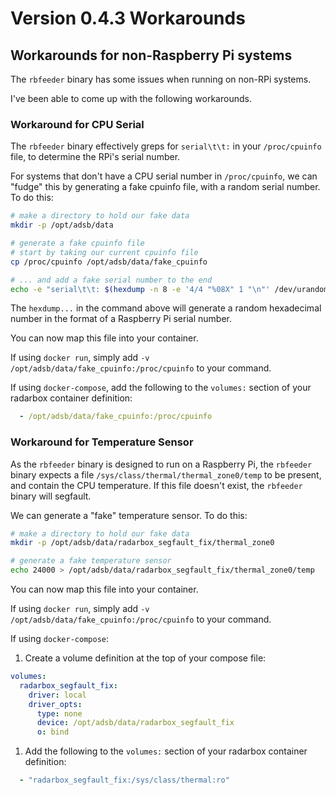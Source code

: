 # Version 0.4.3 Workarounds

## Workarounds for non-Raspberry Pi systems

The `rbfeeder` binary has some issues when running on non-RPi systems.

I've been able to come up with the following workarounds.

### Workaround for CPU Serial

The `rbfeeder` binary effectively greps for `serial\t\t:` in your `/proc/cpuinfo` file, to determine the RPi's serial number.

For systems that don't have a CPU serial number in `/proc/cpuinfo`, we can "fudge" this by generating a fake cpuinfo file, with a random serial number. To do this:

```bash
# make a directory to hold our fake data
mkdir -p /opt/adsb/data

# generate a fake cpuinfo file
# start by taking our current cpuinfo file
cp /proc/cpuinfo /opt/adsb/data/fake_cpuinfo

# ... and add a fake serial number to the end
echo -e "serial\t\t: $(hexdump -n 8 -e '4/4 "%08X" 1 "\n"' /dev/urandom | tr '[:upper:]' '[:lower:]')" >> /opt/adsb/data/fake_cpuinfo
```

The `hexdump...` in the command above will generate a random hexadecimal number in the format of a Raspberry Pi serial number.

You can now map this file into your container.

If using `docker run`, simply add `-v /opt/adsb/data/fake_cpuinfo:/proc/cpuinfo` to your command.

If using `docker-compose`, add the following to the `volumes:` section of your radarbox container definition:

```yaml
  - /opt/adsb/data/fake_cpuinfo:/proc/cpuinfo
```

### Workaround for Temperature Sensor

As the `rbfeeder` binary is designed to run on a Raspberry Pi, the `rbfeeder` binary expects a file `/sys/class/thermal/thermal_zone0/temp` to be present, and contain the CPU temperature. If this file doesn't exist, the `rbfeeder` binary will segfault.

We can generate a "fake" temperature sensor. To do this:

```bash
# make a directory to hold our fake data
mkdir -p /opt/adsb/data/radarbox_segfault_fix/thermal_zone0

# generate a fake temperature sensor
echo 24000 > /opt/adsb/data/radarbox_segfault_fix/thermal_zone0/temp
```

You can now map this file into your container.

If using `docker run`, simply add `-v /opt/adsb/data/fake_cpuinfo:/proc/cpuinfo` to your command.

If using `docker-compose`:

1. Create a volume definition at the top of your compose file:

```yaml
volumes:
  radarbox_segfault_fix:
    driver: local
    driver_opts:
      type: none
      device: /opt/adsb/data/radarbox_segfault_fix
      o: bind
```

1. Add the following to the `volumes:` section of your radarbox container definition:

```yaml
  - "radarbox_segfault_fix:/sys/class/thermal:ro"
```
